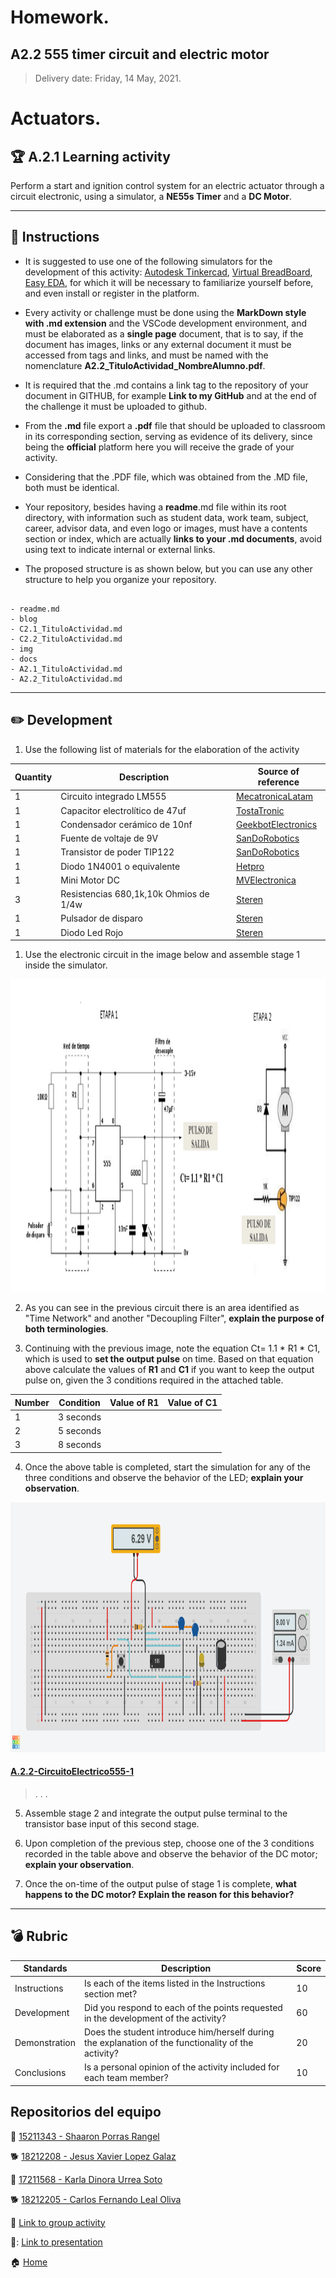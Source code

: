 # **Homework.**  

## A2.2 555 timer circuit and electric motor

> Delivery date: Friday, 14 May, 2021.
> 

# Actuators.

## 🏆 A.2.1 Learning activity

Perform a start and ignition control system for an electric actuator through a circuit electronic, using a simulator, a **NE55s Timer** and a **DC Motor**.

___

## 📘 Instructions

- It is suggested to use one of the following simulators for the development of this activity: [Autodesk Tinkercad](https://www.tinkercad.com/), [Virtual BreadBoard](https://www.virtualbreadboard.com/), [Easy EDA](https://easyeda.com/), for which it will be necessary to familiarize yourself before, and even install or register in the platform.

- Every activity or challenge must be done using the **MarkDown style with .md extension** and the VSCode development environment, and must be elaborated as a **single page** document, that is to say, if the document has images, links or any external document it must be accessed from tags and links, and must be named with the nomenclature **A2.2_TituloActividad_NombreAlumno.pdf**.

- It is required that the .md contains a link tag to the repository of your document in GITHUB, for example **Link to my GitHub** and at the end of the challenge it must be uploaded to github.

- From the **.md** file export a **.pdf** file that should be uploaded to classroom in its corresponding section, serving as evidence of its delivery, since being the **official** platform here you will receive the grade of your activity.

- Considering that the .PDF file, which was obtained from the .MD file, both must be identical.

- Your repository, besides having a **readme**.md file within its root directory, with information such as student data, work team, subject, career, advisor data, and even logo or images, must have a contents section or index, which are actually **links to your .md documents**, avoid using text to indicate internal or external links.

- The proposed structure is as shown below, but you can use any other structure to help you organize your repository.

```

- readme.md
- blog
- C2.1_TituloActividad.md
- C2.2_TituloActividad.md
- img
- docs
- A2.1_TituloActividad.md
- A2.2_TituloActividad.md

```

___

## ✏️ Development

1. Use the following list of materials for the elaboration of the activity
  
 **Quantity** | **Description**                            | **Source of reference**                                      |
--------------|--------------------------------------------|--------------------------------------------|
 1            | Circuito integrado LM555                   | [MecatronicaLatam](https://www.mecatronicalatam.com/es/tutoriales/electronica/componentes-electronicos/555/) |
 1            | Capacitor electrolítico de 47uf            | [TostaTronic](https://tostatronic.com/store/componentes-pasivos/854-capacitor-electrolitico-47uf-50v.html) |
 1            | Condensador cerámico de 10nf               | [GeekbotElectronics](http://www.geekbotelectronics.com/producto/capacitor-ceramico-10-nf-50-v/) |
 1            | Fuente de voltaje de 9V                    | [SanDoRobotics](https://sandorobotics.com/producto/hr0177-12/) |
 1            | Transistor de poder TIP122                 | [SanDoRobotics](https://sandorobotics.com/producto/tip122/) |
 1            | Diodo 1N4001 o equivalente                 | [Hetpro](https://hetpro-store.com/diodo-rectificador-1n4001/) |
 1            | Mini Motor DC                              | [MVElectronica](https://mvelectronica.com/products/510-559) |
 3            | Resistencias 680,1k,10k Ohmios de 1/4w     | [Steren](https://www.steren.com.mx/proyectos-de-electronica/potenciometros-y-resistencias) |
 1            | Pulsador de disparo                        | [Steren](https://www.steren.com.mx/micro-switch-de-push-con-4-terminales-y-vastago-mediano.html) |
 1            | Diodo Led Rojo                             | [Steren](https://www.steren.com.mx/led-ultrabrillante-de-5-mm-color-rojo.html) |
  
  1. Use the electronic circuit in the image below and assemble stage 1 inside the simulator.
  
  <p align="center">
    <img alt="C2.x_NE555" src="https://raw.githubusercontent.com/ShaaronPR/Sistemas-Programables/main/imagenes/C2.x_NE555.PNG" width=1000 height=500>
</p>
  

2. As you can see in the previous circuit there is an area identified as "Time Network" and another "Decoupling Filter", **explain the purpose of both terminologies**.

3. Continuing with the previous image, note the equation Ct= 1.1 * R1 * C1, which is used to **set the output pulse** on time. Based on that equation above calculate the values of **R1** and **C1** if you want to keep the output pulse on, given the 3 conditions required in the attached table.

**Number** | **Condition**  | **Value of R1** | **Value of C1** |
-----------|----------------|-----------------|-----------------|
 1         | 3 seconds      |                 |                 |
 2         | 5 seconds      |                 |                 |
 3         | 8 seconds      |                 |                 |

4. Once the above table is completed, start the simulation for any of the three conditions and observe the behavior of the LED; **explain your observation**.

<p align="center">
    <img alt="A.2.2-CircuitoElectrico555-1" src="http://raw.githubusercontent.com/ShaaronPR/Sistemas-Programables/main/imagenes/A.2.2-CircuitoElectrico555-1.png" width=950 height=400>
</p>

#### [A.2.2-CircuitoElectrico555-1](https://www.tinkercad.com/things/jG5lkTsm3yx-a22-circuitoelectrico555-1/editel?sharecode=xr7nGy005iO3V7UbnonEcfvtUF2vwYyWl4cpL0F4FOk)

> .
> .
> .

5. Assemble stage 2 and integrate the output pulse terminal to the transistor base input of this second stage. 

6. Upon completion of the previous step, choose one of the 3 conditions recorded in the table above and observe the behavior of the DC motor; **explain your observation**.

7. Once the on-time of the output pulse of stage 1 is complete, **what happens to the DC motor? Explain the reason for this behavior?**



___


## 💣 Rubric

| **Standards** | **Description**                                                                                       | **Score** |
| ------------- | ----------------------------------------------------------------------------------------------------- | --------- |
| Instructions  | Is each of the items listed in the Instructions section met?                                          | 10        |
| Development   | Did you respond to each of the points requested in the development of the activity?                   | 60        |
| Demonstration | Does the student introduce him/herself during the explanation of the functionality of the activity?   | 20        |
| Conclusions   | Is a personal opinion of the activity included for each team member?                                  | 10        |


## Repositorios del equipo

🥞 [15211343 - Shaaron Porras Rangel](https://github.com/ShaaronPR/Tareas)

🐕 [18212208 - Jesus Xavier Lopez Galaz](https://github.com/LopezJesus/Sistemas-Programables)

🧀 [17211568 - Karla Dinora Urrea Soto](https://github.com/Karldin11/SistemasProgramables)

🐕 [18212205 - Carlos Fernando Leal Oliva](https://github.com/FernandoOliva18212205/SistemasProgramables)

📁 [Link to group activity](https://github.com/ShaaronPR/Sistemas-Programables/blob/main/A2.1_NombreApellido_Sistematicos.md)

📁: [Link to presentation](https://docs.google.com/presentation/d/1U2_274BQayFjcz1JDQitWLlmBnXEKdPS5ScpuV05dzQ/edit?usp=sharing)


🏠 [Home](https://github.com/ShaaronPR/Sistemas-Programables)


